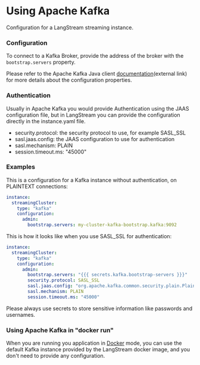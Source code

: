 # Using Apache Kafka

Configuration for a LangStream streaming instance.

### Configuration

To connect to a Kafka Broker, provide the address of the broker with the `bootstrap.servers` property.

Please refer to the Apache Kafka Java client [documentation](https://kafka.apache.org/10/javadoc/index.html?org/apache/kafka/clients/producer/KafkaProducer.html)(external link) for more details about the configuration properties.


### Authentication

Usually in Apache Kafka you would provide Authentication using the JAAS configuration file, but in LangStream you can provide the configuration directly in the instance.yaml file.

- security.protocol: the security protocol to use, for example SASL_SSL
- sasl.jaas.config: the JAAS configuration to use for authentication
- sasl.mechanism: PLAIN
- session.timeout.ms: "45000"


### Examples

This is a configuration for a Kafka instance without authentication, on PLAINTEXT connections:

```yaml
instance:
  streamingCluster:
    type: "kafka"
    configuration:
      admin:
        bootstrap.servers: my-cluster-kafka-bootstrap.kafka:9092
```


This is how it looks like when you use SASL_SSL for authentication:

```yaml
instance:
  streamingCluster:
    type: "kafka"
    configuration:
      admin:
        bootstrap.servers: "{{{ secrets.kafka.bootstrap-servers }}}"
        security.protocol: SASL_SSL
        sasl.jaas.config: "org.apache.kafka.common.security.plain.PlainLoginModule required username='{{{ secrets.kafka.username }}}' password='{{{ secrets.kafka.password }}}';"
        sasl.mechanism: PLAIN
        session.timeout.ms: "45000"
```

Please always use secrets to store sensitive information like passwords and usernames.

### Using Apache Kafka in "docker run"

When you are running you application in [Docker](../../installation/docker.md) mode, you can use the default Kafka instance provided by the LangStream docker image, and you don't need to provide any configuration.